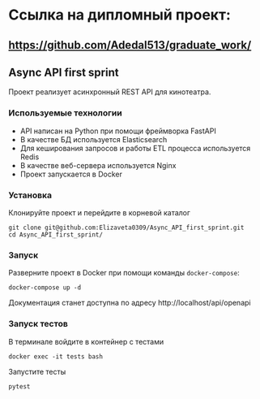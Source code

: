 # Ссылка на дипломный проект:
https://github.com/Adedal513/graduate_work/
---
## Async API first sprint
Проект реализует асинхронный REST API для кинотеатра.

### Используемые технологии
- API написан на Python при помощи фреймворка FastAPI
- В качестве БД используется Elasticsearch
- Для кеширования запросов и работы ETL процесса используется Redis
- В качестве веб-сервера используется Nginx
- Проект запускается в Docker
### Установка

Клонируйте проект и перейдите в корневой каталог

```shell
git clone git@github.com:Elizaveta0309/Async_API_first_sprint.git
cd Async_API_first_sprint/
```

### Запуск

Разверните проект в Docker при помощи команды `docker-compose`:
```shell
docker-compose up -d
```

Документация станет доступна по адресу http://localhost/api/openapi

### Запуск тестов

В терминале войдите в контейнер с тестами

```
docker exec -it tests bash
```

Запустите тесты

```
pytest
```
